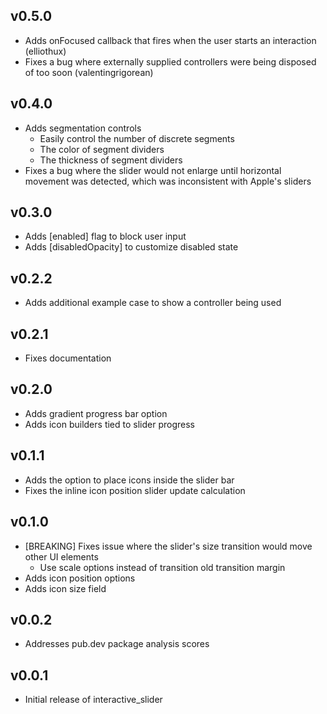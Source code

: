 ## v0.5.0
* Adds onFocused callback that fires when the user starts an interaction (elliothux)
* Fixes a bug where externally supplied controllers were being disposed of too soon (valentingrigorean)

## v0.4.0

* Adds segmentation controls
  * Easily control the number of discrete segments
  * The color of segment dividers
  * The thickness of segment dividers
* Fixes a bug where the slider would not enlarge until horizontal movement was detected, which was inconsistent with Apple's sliders

## v0.3.0

* Adds [enabled] flag to block user input
* Adds [disabledOpacity] to customize disabled state

## v0.2.2

* Adds additional example case to show a controller being used

## v0.2.1

* Fixes documentation

## v0.2.0

* Adds gradient progress bar option
* Adds icon builders tied to slider progress

## v0.1.1

* Adds the option to place icons inside the slider bar
* Fixes the inline icon position slider update calculation

## v0.1.0

* [BREAKING] Fixes issue where the slider's size transition would move other UI elements
  * Use scale options instead of transition old transition margin
* Adds icon position options
* Adds icon size field

## v0.0.2

* Addresses pub.dev package analysis scores

## v0.0.1

* Initial release of interactive_slider
